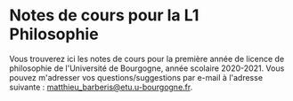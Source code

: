 # Notes de cours pour la L1 Philosophie
Vous trouverez ici les notes de cours pour la première année de licence de philosophie de l'Université de Bourgogne, année scolaire 2020-2021. Vous pouvez m'adresser vos questions/suggestions par e-mail à l'adresse suivante : matthieu_barberis@etu.u-bourgogne.fr.
